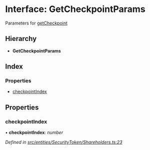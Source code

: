 # Interface: GetCheckpointParams

Parameters for [getCheckpoint](../classes/_polymathbase_.polymathbase.md#getcheckpoint)

## Hierarchy

* **GetCheckpointParams**

## Index

### Properties

* [checkpointIndex](entities.securitytoken.getcheckpointparams.md#checkpointindex)

## Properties

###  checkpointIndex

• **checkpointIndex**: *number*

*Defined in [src/entities/SecurityToken/Shareholders.ts:23](https://github.com/PolymathNetwork/polymath-sdk/blob/1abe1ae/src/entities/SecurityToken/Shareholders.ts#L23)*
